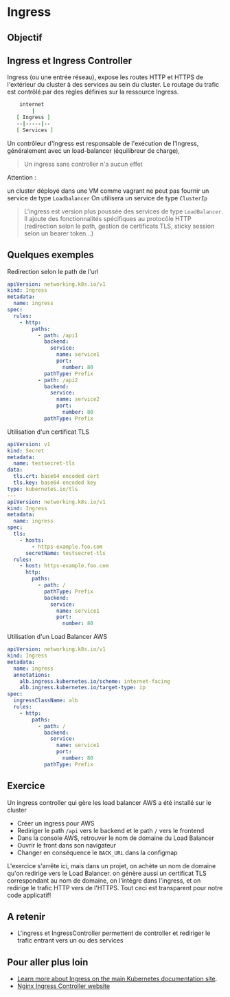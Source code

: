 # Ingress

## Objectif 

## Ingress et Ingress Controller

Ingress (ou une entrée réseau), expose les routes HTTP et HTTPS de l'extérieur du cluster à des services au sein du cluster. 
Le routage du trafic est contrôlé par des règles définies sur la ressource Ingress.

```bash
    internet
        |
   [ Ingress ]
   --|-----|--
   [ Services ]
```

Un contrôleur d'Ingress est responsable de l'exécution de l'Ingress, généralement avec un load-balancer (équilibreur de charge),

> Un ingress sans controller n'a aucun effet 


Attention : 

un cluster déployé dans une VM comme vagrant ne peut pas fournir un service de type `Loadbalancer` 
On utilisera un service de type `ClusterIp`  

> L'ingress est version plus poussée des services de type `LoadBalancer`. 
> Il ajoute des fonctionnalités spécifiques au protocôle HTTP (redirection selon le path, gestion de certificats TLS, sticky session selon un bearer token...)

## Quelques exemples

Redirection selon le path de l'url
```yaml
apiVersion: networking.k8s.io/v1
kind: Ingress
metadata:
  name: ingress
spec:
  rules:
    - http:
        paths:
          - path: /api1
            backend:
              service:
                name: service1
                port:
                  number: 80
            pathType: Prefix
          - path: /api2
            backend:
              service:
                name: service2
                port:
                  number: 80
            pathType: Prefix
```

Utilisation d'un certificat TLS
```yaml
apiVersion: v1
kind: Secret
metadata:
  name: testsecret-tls
data:
  tls.crt: base64 encoded cert
  tls.key: base64 encoded key
type: kubernetes.io/tls
---
apiVersion: networking.k8s.io/v1
kind: Ingress
metadata:
  name: ingress
spec:
  tls:
    - hosts:
        - https-example.foo.com
      secretName: testsecret-tls
  rules:
    - host: https-example.foo.com
      http:
        paths:
          - path: /
            pathType: Prefix
            backend:
              service:
                name: service1
                port:
                  number: 80
```

Utilisation d'un Load Balancer AWS
```yaml
apiVersion: networking.k8s.io/v1
kind: Ingress
metadata:
  name: ingress
  annotations:
    alb.ingress.kubernetes.io/scheme: internet-facing
    alb.ingress.kubernetes.io/target-type: ip
spec:
  ingressClassName: alb
  rules:
    - http:
        paths:
          - path: /
            backend:
              service:
                name: service1
                port:
                  number: 80
            pathType: Prefix

```

## Exercice

Un ingress controller qui gère les load balancer AWS a été installé sur le cluster 

* Créer un ingress pour AWS
* Rediriger le path `/api` vers le backend et le path `/` vers le frontend
* Dans la console AWS, retrouver le nom de domaine du Load Balancer
* Ouvrir le front dans son navigateur
* Changer en conséquence le `BACK_URL` dans la configmap

L'exercice s'arrête ici, mais dans un projet, on achète un nom de domaine qu'on redirige vers le Load Balancer. on génère aussi un certificat TLS correspondant au nom de domaine, on l'intègre dans l'ingress, et on redirige le trafic HTTP vers de l'HTTPS.
Tout ceci est transparent pour notre code applicatif!

## A retenir 

* L'ingress et IngressController permettent de controller et rediriger le trafic entrant vers un ou des services 


## Pour aller plus loin

* [Learn more about Ingress on the main Kubernetes documentation site](https://kubernetes.io/docs/concepts/services-networking/ingress/).
* [Nginx Ingress Controller website](https://kubernetes.github.io/ingress-nginx/deploy/)
